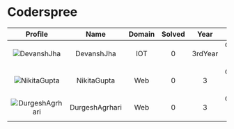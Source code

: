 
Coderspree
==========
  
  

|Profile|Name|Domain|Solved|Year|logs|
| :---: | :---: | :---: | :---: | :---: | :---: |
|![DevanshJha](https://avatars.githubusercontent.com/u/62210359?v=4&s=100)|DevanshJha|IOT|0|3rdYear|`GettingStarted` Folder not found, |
|![NikitaGupta](https://avatars.githubusercontent.com/u/68268617?v=4&s=100)|NikitaGupta|Web|0|3|`GettingStarted` Folder not found, |
|![DurgeshAgrhari](https://avatars.githubusercontent.com/u/65119161?v=4&s=100)|DurgeshAgrhari|Web|0|3|`GettingStarted` Folder not found, |
